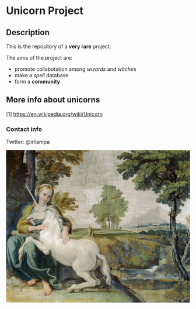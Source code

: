 # Unicorn Project

## Description

This is the repository of a **very rare** project.

The aims of the project are:
* promote collabotation among _wizards_ and *witches*
* make a *spell* database
* form a **community**

## More info about unicorns
[1] https://en.wikipedia.org/wiki/Unicorn 

### Contact info
Twitter: @irliampa

![alt text](https://github.com/irliampa/unicorn_project/blob/master/DomenichinounicornPalFarnese.jpg "Unicorn painting")

